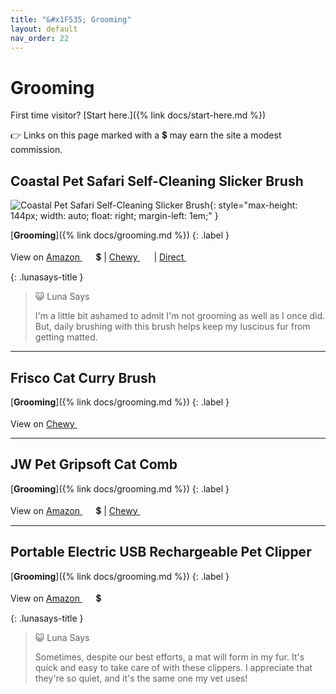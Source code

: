 ```yaml
---
title: "&#x1F535; Grooming"
layout: default
nav_order: 22
---
```


# Grooming

First time visitor? [Start here.]({% link docs/start-here.md %})

&#x1F449; Links on this page marked with a &#x1f4b2; may earn the site a modest commission.



## Coastal Pet Safari Self-Cleaning Slicker Brush

![Coastal Pet Safari Self-Cleaning Slicker Brush](https://www.coastalpet.com/remote.axd/images.salsify.com/image/upload/s--Ty10226D--/zt5nysj1oyklks5oljvq.jpg?format=webp&quality=80){: style="max-height: 144px; width: auto; float: right; margin-left: 1em;" }

[**Grooming**]({% link docs/grooming.md %})
{: .label }

View on <a href="https://www.amazon.com/dp/B000YIWUXI/ref=nosim?tag=ckdcatsupplies-20" class="external" target="_blank">Amazon&nbsp;<svg width="18" height="18" viewBox="0 0 24 24"><use xlink:href="#svg-external-link"></use></svg></a> &#x1f4b2; &#124; <a href="https://www.chewy.com/dp/46214" class="external" target="_blank">Chewy&nbsp;<svg width="18" height="18" viewBox="0 0 24 24"><use xlink:href="#svg-external-link"></use></svg></a> &#124; <a href="https://www.coastalpet.com/products/detail/?id=SCG03" class="external" target="_blank">Direct&nbsp;<svg width="18" height="18" viewBox="0 0 24 24"><use xlink:href="#svg-external-link"></use></svg></a>

{: .lunasays-title }
> &#x1F63A; Luna Says
>
> I'm a little bit ashamed to admit I'm not grooming as well as I once did. But, daily brushing with this brush helps keep my luscious fur from getting matted.

* * *



## Frisco Cat Curry Brush

[**Grooming**]({% link docs/grooming.md %})
{: .label }

View on <a href="https://www.chewy.com/dp/233454" class="external" target="_blank">Chewy&nbsp;<svg width="18" height="18" viewBox="0 0 24 24"><use xlink:href="#svg-external-link"></use></svg></a>

* * *



## JW Pet Gripsoft Cat Comb

[**Grooming**]({% link docs/grooming.md %})
{: .label }

View on <a href="https://www.amazon.com/dp/B0002AQPXO/ref=nosim?tag=ckdcatsupplies-20" class="external" target="_blank">Amazon&nbsp;<svg width="18" height="18" viewBox="0 0 24 24"><use xlink:href="#svg-external-link"></use></svg></a> &#x1f4b2; &#124; <a href="https://www.chewy.com/dp/40173" class="external" target="_blank">Chewy&nbsp;<svg width="18" height="18" viewBox="0 0 24 24"><use xlink:href="#svg-external-link"></use></svg></a>

* * *



## Portable Electric USB Rechargeable Pet Clipper

[**Grooming**]({% link docs/grooming.md %})
{: .label }

View on <a href="https://www.amazon.com/dp/B092QN563N/ref=nosim?tag=ckdcatsupplies-20" class="external" target="_blank">Amazon&nbsp;<svg width="18" height="18" viewBox="0 0 24 24"><use xlink:href="#svg-external-link"></use></svg></a> &#x1f4b2;

{: .lunasays-title }
> &#x1F63A; Luna Says
>
> Sometimes, despite our best efforts, a mat will form in my fur. It's quick and easy to take care of with these clippers. I appreciate that they're so quiet, and it's the same one my vet uses!

<!-- Updated 2024-11-01 19:12:06.004679Z -->
